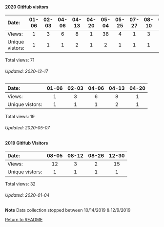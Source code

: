 #### 2020 GitHub visitors
Date:		  |  01-06   |       02-03   |       04-06   |       04-13   |       04-20   |       05-04   |  05-25  |  07-27  |  08-10  |  09-07  |  09-14  |  09-28  |  10-19
|:---     |:---:  |:---:  |:---:  |:---:  |:---:  |:---:  |:---:  |:---:  |:---:  |:---:  |:---:  |:---:  |:---:
Views:		  |  1       |       3       |       6       |       8       |       1       |       38      |  4      |  1      |  3      |  1      |  1      |  3      |  1
Unique            vistors:  |   1       |       1       |       1       |       2       |       1       |       2  |      1  |      1  |      1  |      1  |      1  |      1  |      1

Total views: 71
###### Updated: 2020-12-17



Date:		   |  01-06   |       02-03   |  04-06  |  04-13  |  04-20
|:---   |:---: |:---:  |:---:  |:---:  |:---:
Views:		  |  1       |       3       |  6      |  8      |  1
Unique  vistors:  | 1       |       1  |      1  |      2  |      1

Total views: 19
###### Updated: 2020-05-07

#### 2019 GitHub Visitors
Date:   |         08-05   |       08-12  |  08-26 |         12-30
|:---   |:---:    |:---:  |:---:  |:---:
Views:  |         12      |       3      |  2 | 15
Unique  vistors:  |       1       |      1  |      1 | 1

Total views: 32
###### Updated: 2020-01-04
**Note**  Data collection stopped between 10/14/2019 & 12/9/2019

[Return to README](https://github.com/BradleyA/Search-docker-registry-v2-script.2.0#traffic)
